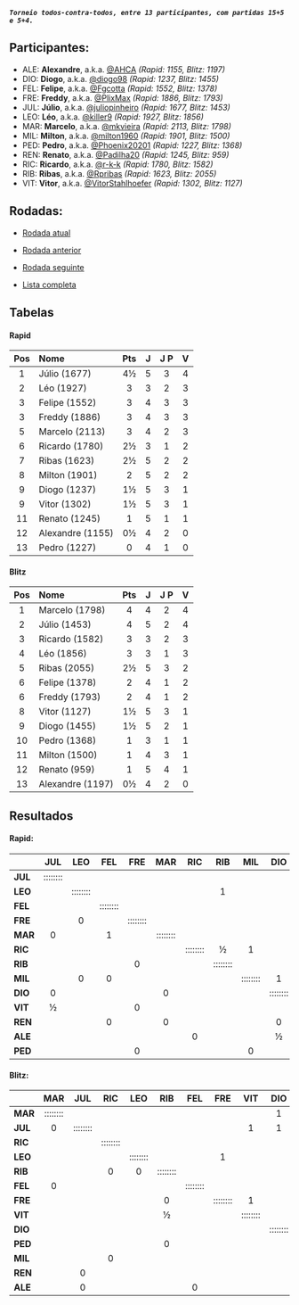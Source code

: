 ***`Torneio todos-contra-todos, entre 13 participantes, com partidas 15+5 e 5+4.`***

## Participantes:

* ALE: **Alexandre**, a.k.a. [@AHCA](https://www.lichess.org/@/AHCA) *(Rapid: 1155, Blitz: 1197)*
* DIO: **Diogo**, a.k.a. [@diogo98](https://www.lichess.org/@/diogo98) *(Rapid: 1237, Blitz: 1455)*
* FEL: **Felipe**, a.k.a. [@Fgcotta](https://www.lichess.org/@/Fgcotta) *(Rapid: 1552, Blitz: 1378)*
* FRE: **Freddy**, a.k.a. [@PlixMax](https://www.lichess.org/@/PlixMax) *(Rapid: 1886, Blitz: 1793)*
* JUL: **Júlio**, a.k.a. [@juliopinheiro](https://www.lichess.org/@/juliopinheiro) *(Rapid: 1677, Blitz: 1453)*
* LEO: **Léo**, a.k.a. [@killer9](https://www.lichess.org/@/killer9) *(Rapid: 1927, Blitz: 1856)*
* MAR: **Marcelo**, a.k.a. [@mkvieira](https://www.lichess.org/@/mkvieira) *(Rapid: 2113, Blitz: 1798)*
* MIL: **Milton**, a.k.a. [@milton1960](https://www.lichess.org/@/milton1960) *(Rapid: 1901, Blitz: 1500)*
* PED: **Pedro**, a.k.a. [@Phoenix20201](https://www.lichess.org/@/Phoenix20201) *(Rapid: 1227, Blitz: 1368)*
* REN: **Renato**, a.k.a. [@Padilha20](https://www.lichess.org/@/Padilha20) *(Rapid: 1245, Blitz: 959)*
* RIC: **Ricardo**, a.k.a. [@r-k-k](https://www.lichess.org/@/r-k-k) *(Rapid: 1780, Blitz: 1582)*
* RIB: **Ribas**, a.k.a. [@Rpribas](https://www.lichess.org/@/Rpribas) *(Rapid: 1623, Blitz: 2055)*
* VIT: **Vitor**, a.k.a. [@VitorStahlhoefer](https://www.lichess.org/@/VitorStahlhoefer) *(Rapid: 1302, Blitz: 1127)*

## Rodadas:

* [Rodada atual](https://grupo-de-xadrez.github.io/rodadas/5)

* [Rodada anterior](https://grupo-de-xadrez.github.io/rodadas/4)

* [Rodada seguinte](https://grupo-de-xadrez.github.io/rodadas/6)

* [Lista completa](https://grupo-de-xadrez.github.io/rodadas)

## Tabelas

#### Rapid

| Pos | Nome | Pts | J | J P | V |
| :---: | :--- | :---: | :---: | :---: | :---: |
| 1 | Júlio (1677) | 4½ | 5 | 3 | 4 |
| 2 | Léo (1927) | 3 | 3 | 2 | 3 |
| 3 | Felipe (1552) | 3 | 4 | 3 | 3 |
| 3 | Freddy (1886) | 3 | 4 | 3 | 3 |
| 5 | Marcelo (2113) | 3 | 4 | 2 | 3 |
| 6 | Ricardo (1780) | 2½ | 3 | 1 | 2 |
| 7 | Ribas (1623) | 2½ | 5 | 2 | 2 |
| 8 | Milton (1901) | 2 | 5 | 2 | 2 |
| 9 | Diogo (1237) | 1½ | 5 | 3 | 1 |
| 9 | Vitor (1302) | 1½ | 5 | 3 | 1 |
| 11 | Renato (1245) | 1 | 5 | 1 | 1 |
| 12 | Alexandre (1155) | 0½ | 4 | 2 | 0 |
| 13 | Pedro (1227) | 0 | 4 | 1 | 0 |

#### Blitz

| Pos | Nome | Pts | J | J P | V |
| :---: | :--- | :---: | :---: | :---: | :---: |
| 1 | Marcelo (1798) | 4 | 4 | 2 | 4 |
| 2 | Júlio (1453) | 4 | 5 | 2 | 4 |
| 3 | Ricardo (1582) | 3 | 3 | 2 | 3 |
| 4 | Léo (1856) | 3 | 3 | 1 | 3 |
| 5 | Ribas (2055) | 2½ | 5 | 3 | 2 |
| 6 | Felipe (1378) | 2 | 4 | 1 | 2 |
| 6 | Freddy (1793) | 2 | 4 | 1 | 2 |
| 8 | Vitor (1127) | 1½ | 5 | 3 | 1 |
| 9 | Diogo (1455) | 1½ | 5 | 2 | 1 |
| 10 | Pedro (1368) | 1 | 3 | 1 | 1 |
| 11 | Milton (1500) | 1 | 4 | 3 | 1 |
| 12 | Renato (959) | 1 | 5 | 4 | 1 |
| 13 | Alexandre (1197) | 0½ | 4 | 2 | 0 |

## Resultados

#### Rapid:

| | JUL | LEO | FEL | FRE | MAR | RIC | RIB | MIL | DIO | VIT | REN | ALE | PED |
| :--- | :---: | :---: | :---: | :---: | :---: | :---: | :---: | :---: | :---: | :---: | :---: | :---: | :---: |
| **JUL** | :::::::: |  |  |  |  |  |  |  |  |  | 1 | 1 |  |
| **LEO** |  | :::::::: |  |  |  |  | 1 |  |  |  |  |  |  |
| **FEL** |  |  | :::::::: |  |  |  |  |  |  |  |  | 1 |  |
| **FRE** |  | 0 |  | :::::::: |  |  |  |  |  |  |  |  |  |
| **MAR** | 0 |  | 1 |  | :::::::: |  |  |  |  |  |  |  |  |
| **RIC** |  |  |  |  |  | :::::::: | ½ | 1 |  |  |  |  |  |
| **RIB** |  |  |  | 0 |  |  | :::::::: |  |  | 1 |  |  | 1 |
| **MIL** |  | 0 | 0 |  |  |  |  | :::::::: | 1 |  |  |  |  |
| **DIO** | 0 |  |  |  | 0 |  |  |  | :::::::: |  |  |  |  |
| **VIT** | ½ |  |  | 0 |  |  |  |  |  | :::::::: |  |  |  |
| **REN** |  |  | 0 |  | 0 |  |  |  | 0 |  | :::::::: |  |  |
| **ALE** |  |  |  |  |  | 0 |  |  | ½ |  |  | :::::::: |  |
| **PED** |  |  |  | 0 |  |  |  | 0 |  | 0 |  |  | :::::::: |

#### Blitz:

| | MAR | JUL | RIC | LEO | RIB | FEL | FRE | VIT | DIO | PED | MIL | REN | ALE |
| :--- | :---: | :---: | :---: | :---: | :---: | :---: | :---: | :---: | :---: | :---: | :---: | :---: | :---: |
| **MAR** | :::::::: |  |  |  |  |  |  |  | 1 |  |  | 1 |  |
| **JUL** | 0 | :::::::: |  |  |  |  |  | 1 | 1 |  |  |  |  |
| **RIC** |  |  | :::::::: |  |  |  |  |  |  |  |  |  | 1 |
| **LEO** |  |  |  | :::::::: |  |  | 1 |  |  |  | 1 |  |  |
| **RIB** |  |  | 0 | 0 | :::::::: |  |  |  |  |  |  |  |  |
| **FEL** | 0 |  |  |  |  | :::::::: |  |  |  |  | 0 | 1 |  |
| **FRE** |  |  |  |  | 0 |  | :::::::: | 1 |  | 1 |  |  |  |
| **VIT** |  |  |  |  | ½ |  |  | :::::::: |  |  |  |  |  |
| **DIO** |  |  |  |  |  |  |  |  | :::::::: |  | 1 | 0 | ½ |
| **PED** |  |  |  |  | 0 |  |  |  |  | :::::::: |  |  |  |
| **MIL** |  |  | 0 |  |  |  |  |  |  |  | :::::::: |  |  |
| **REN** |  | 0 |  |  |  |  |  |  |  |  |  | :::::::: |  |
| **ALE** |  | 0 |  |  |  | 0 |  |  |  |  |  |  | :::::::: |

